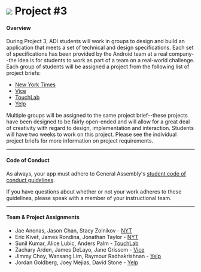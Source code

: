 # ![](https://ga-dash.s3.amazonaws.com/production/assets/logo-9f88ae6c9c3871690e33280fcf557f33.png) Project #3

#### Overview

During Project 3, ADI students will work in groups to design and build an application that meets a set of technical and design specifications. Each set of specifications has been provided by the Android team at a real company--the idea is for students to work as part of a team on a real-world challenge. Each group of students will be assigned a project from the following list of project briefs:  

* [New York Times](NewYorkTimes)
* [Vice](Vice)
* [TouchLab](TouchLab)
* [Yelp](Yelp)

Multiple groups will be assigned to the same project brief--these projects have been designed to be fairly open-ended and will allow for a great deal of creativity with regard to design, implementation and interaction. Students will have two weeks to work on this project. Please see the individual project briefs for more information on project requirements.

---

#### Code of Conduct

As always, your app must adhere to General Assembly's [student code of conduct guidelines](https://github.com/ga-adi-nyc/Course-Materials/blob/master/markdown/code-of-conduct.md).

If you have questions about whether or not your work adheres to these guidelines, please speak with a member of your instructional team.

---

#### Team & Project Assignments

* Jae Anonas, Jason Chan, Stacy Zolnikov - [NYT](NewYorkTimes)
* Eric Kivet, James Rondina, Jonathan Taylor - [NYT](NewYorkTimes)
* Sunil Kumar, Alice Lubic, Anders Palm - [TouchLab](TouchLab)
* Zachary Arden, James DeLayo, Jane Grissom - [Vice](Vice)
* Jimmy Choy, Wansang Lim, Raymour Radhakrishnan - [Yelp](Yelp)
* Jordan Goldberg, Joey Mejias, David Stone - [Yelp](Yelp)
